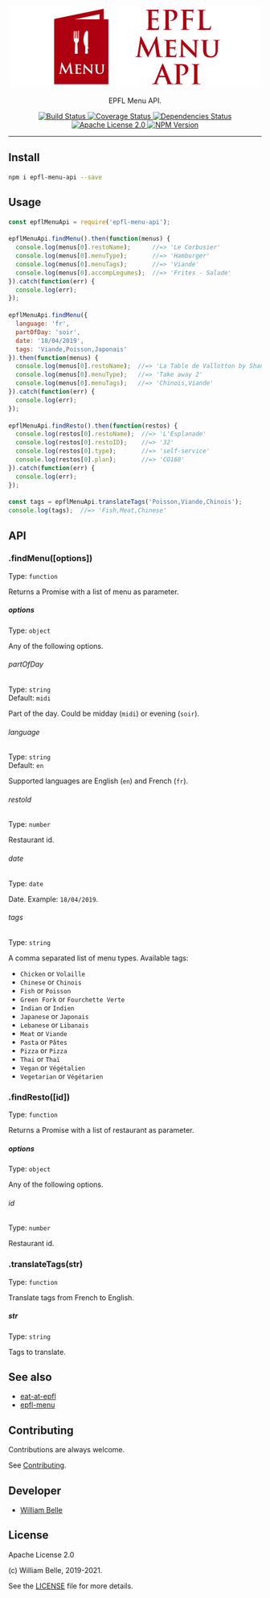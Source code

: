 <p align="center">
  <img alt="EPFL Menu API" src="https://raw.githubusercontent.com/innovativeinnovation/epfl-menu-api/master/docs/readme/readme-logo.png">
</p>

<p align="center">
  EPFL Menu API.
</p>

<p align="center">
  <a href="https://github.com/innovativeinnovation/epfl-menu-api/actions">
    <img alt="Build Status" src="https://github.com/innovativeinnovation/epfl-menu-api/workflows/Build/badge.svg?branch=master">
  </a>
  <a href="https://coveralls.io/github/innovativeinnovation/epfl-menu-api?branch=master">
    <img alt="Coverage Status" src="https://coveralls.io/repos/github/innovativeinnovation/epfl-menu-api/badge.svg?branch=master"/>
  </a>
  <a href="https://david-dm.org/innovativeinnovation/epfl-menu-api">
    <img alt="Dependencies Status" src="https://david-dm.org/innovativeinnovation/epfl-menu-api/status.svg"/>
  </a>
  <a href="https://raw.githubusercontent.com/innovativeinnovation/epfl-menu-api/master/LICENSE">
    <img alt="Apache License 2.0" src="https://img.shields.io/badge/license-Apache%202.0-blue.svg">
  </a>
  <a href='https://www.npmjs.com/package/epfl-menu-api'>
    <img alt="NPM Version" src="https://img.shields.io/npm/v/epfl-menu-api.svg" />
  </a>
</p>

---

Install
-------

```bash
npm i epfl-menu-api --save
```

Usage
-----

```javascript
const epflMenuApi = require('epfl-menu-api');

epflMenuApi.findMenu().then(function(menus) {
  console.log(menus[0].restoName);      //=> 'Le Corbusier'
  console.log(menus[0].menuType);       //=> 'Hamburger'
  console.log(menus[0].menuTags);       //=> 'Viande'
  console.log(menus[0].accompLegumes);  //=> 'Frites - Salade'
}).catch(function(err) {
  console.log(err);
});

epflMenuApi.findMenu({
  language: 'fr',
  partOfDay: 'soir',
  date: '18/04/2019',
  tags: 'Viande,Poisson,Japonais'
}).then(function(menus) {
  console.log(menus[0].restoName);  //=> 'La Table de Vallotton by Shangri-La'
  console.log(menus[0].menuType);   //=> 'Take away 2'
  console.log(menus[0].menuTags);   //=> 'Chinois,Viande'
}).catch(function(err) {
  console.log(err);
});

epflMenuApi.findResto().then(function(restos) {
  console.log(restos[0].restoName);  //=> 'L'Esplanade'
  console.log(restos[0].restoID);    //=> '32'
  console.log(restos[0].type);       //=> 'self-service'
  console.log(restos[0].plan);       //=> 'CO160'
}).catch(function(err) {
  console.log(err);
});

const tags = epflMenuApi.translateTags('Poisson,Viande,Chinois');
console.log(tags);  //=> 'Fish,Meat,Chinese'
```

API
---

### .findMenu([options])

Type: `function`

Returns a Promise with a list of menu as parameter.

##### options

Type: `object`

Any of the following options.

###### partOfDay

Type: `string`  
Default: `midi`

Part of the day. Could be midday (`midi`) or evening (`soir`).

###### language

Type: `string`  
Default: `en`

Supported languages are English (`en`) and French (`fr`).

###### restoId

Type: `number`

Restaurant id.

###### date

Type: `date`

Date. Example: `18/04/2019`.

###### tags

Type: `string`

A comma separated list of menu types. Available tags:

* `Chicken` or `Volaille`
* `Chinese` or `Chinois`
* `Fish` or `Poisson`
* `Green Fork` or `Fourchette Verte`
* `Indian` or `Indien`
* `Japanese` or `Japonais`
* `Lebanese` or `Libanais`
* `Meat` or `Viande`
* `Pasta` or `Pâtes`
* `Pizza` or `Pizza`
* `Thai` or `Thaï`
* `Vegan` or `Végétalien`
* `Vegetarian` or `Végétarien`

### .findResto([id])

Type: `function`

Returns a Promise with a list of restaurant as parameter.

##### options

Type: `object`

Any of the following options.

###### id

Type: `number`

Restaurant id.

### .translateTags(str)

Type: `function`

Translate tags from French to English.

##### str

Type: `string`

Tags to translate.

See also
--------

* [eat-at-epfl](https://github.com/innovativeinnovation/eat-at-epfl)
* [epfl-menu](https://github.com/gcmalloc/epfl-menu)

Contributing
------------

Contributions are always welcome.

See [Contributing](CONTRIBUTING.md).

Developer
---------

  * [William Belle](https://github.com/williambelle)

License
-------

Apache License 2.0

(c) William Belle, 2019-2021.

See the [LICENSE](LICENSE) file for more details.
